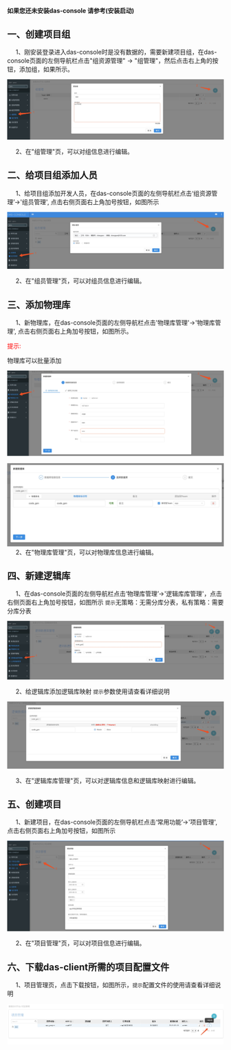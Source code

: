 #### 如果您还未安装das-console 请参考(安装启动)

## 一、创建项目组

&nbsp;&nbsp;&nbsp;&nbsp; 1、刚安装登录进入das-console时是没有数据的，需要新建项目组，在das-console页面的左侧导航栏点击"组资源管理" -> "组管理"，然后点击右上角的按钮，添加组，如果所示。

![image](../接入手册/img/操作-1.png)

&nbsp;&nbsp;&nbsp;&nbsp; 2、在"组管理"页，可以对组信息进行编辑。

## 二、给项目组添加人员

&nbsp;&nbsp;&nbsp;&nbsp; 1、给项目组添加开发人员，在das-console页面的左侧导航栏点击‘组资源管理’->'组员管理', 点击右侧页面右上角加号按钮，如图所示

![image](../接入手册/img/操作-2.png)

&nbsp;&nbsp;&nbsp;&nbsp; 2、在"组员管理"页，可以对组员信息进行编辑。

## 三、添加物理库

&nbsp;&nbsp;&nbsp;&nbsp; 1、新物理库，在das-console页面的左侧导航栏点击'物理库管理'->'物理库管理', 点击右侧页面右上角加号按钮，如图所示。<p style='color:red'>提示:</p>物理库可以批量添加

![image](../接入手册/img/操作-3.png)

![image](../接入手册/img/操作-4.png)
&nbsp;&nbsp;&nbsp;&nbsp; 2、在"物理库管理"页，可以对物理库信息进行编辑。


## 四、新建逻辑库

&nbsp;&nbsp;&nbsp;&nbsp; 1、在das-console页面的左侧导航栏点击‘物理库管理’->'逻辑库库管理'，点击右侧页面右上角加号按钮，如图所示 `提示`无策略：无需分库分表，私有策略：需要分库分表

![image](../接入手册/img/操作-5.png)

&nbsp;&nbsp;&nbsp;&nbsp; 2、给逻辑库添加逻辑库映射 `提示`参数使用请查看详细说明

![image](../接入手册/img/操作-6.png)

&nbsp;&nbsp;&nbsp;&nbsp; 3、在"逻辑库库管理"页，可以对逻辑库信息和逻辑库映射进行编辑。

## 五、创建项目

&nbsp;&nbsp;&nbsp;&nbsp; 1、新建项目，在das-console页面的左侧导航栏点击‘常用功能’->'项目管理', 点击右侧页面右上角加号按钮，如图所示

![image](../接入手册/img/操作-7.png)

&nbsp;&nbsp;&nbsp;&nbsp; 2、在"项目管理"页，可以对项目信息进行编辑。

## 六、下载das-client所需的项目配置文件

&nbsp;&nbsp;&nbsp;&nbsp; 1、项目管理页，点击下载按钮，如图所示，`提示`配置文件的使用请查看详细说明

![image](../接入手册/img/操作-8.png)





